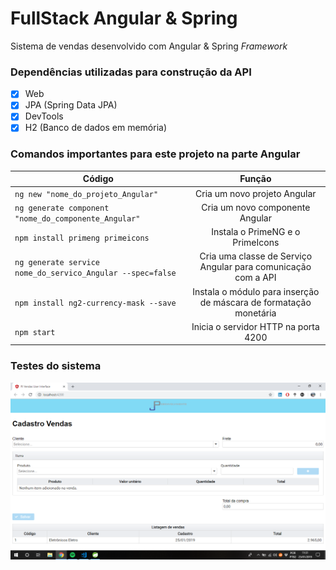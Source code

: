 # FullStack Angular & Spring

Sistema de vendas desenvolvido com Angular &amp; Spring *Framework*

### Dependências utilizadas para construção da API

- [x] Web
- [x] JPA (Spring Data JPA)
- [x] DevTools 
- [x] H2 (Banco de dados em memória)

### Comandos importantes para este projeto na parte Angular

| Código                                                     | Função                                                            |
| ---------------------------------------------------------- |:-----------------------------------------------------------------:|
| `ng new "nome_do_projeto_Angular"`                         | Cria um novo projeto Angular                                      |
| `ng generate component "nome_do_componente_Angular"`       | Cria um novo componente Angular                                   |
| `npm install primeng primeicons`                           | Instala o PrimeNG e o PrimeIcons                                  |
| `ng generate service nome_do_servico_Angular --spec=false` | Cria uma classe de Serviço Angular para comunicação com a API     |
| `npm install ng2-currency-mask --save`                     | Instala o módulo para inserção de máscara de formatação monetária |
| `npm start`                                                | Inicia o servidor HTTP na porta 4200                              |

### Testes do sistema

![Sistema sem itens adicionados a uma venda](https://github.com/paulojuniore/FullStack_Angular-Spring/blob/master/pj-vendas-ui/src/assets/imagens/Captura%20de%20tela%202019-01-25%2011.31.19.png "Sistema sem itens adicionados a uma venda")
